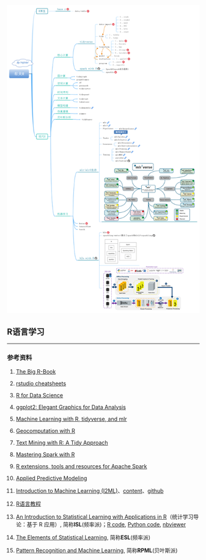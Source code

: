 ![](有关R.png)
##  R语言学习

---

### 参考资料
1. [The Big R-Book](https://share.weiyun.com/h9Z4VxFx)

2. [rstudio cheatsheets](https://gitee.com/yejinlei-mirror/rstudio-cheatsheets)

3. [R for Data Science](https://r4ds.had.co.nz/index.html)

4. [ggplot2: Elegant Graphics for Data Analysis](https://ggplot2-book.org/index.html)

5. [Machine Learning with R, tidyverse, and mlr](https://share.weiyun.com/X4XRMj6A)

6. [Geocomputation with R](https://geocompr.robinlovelace.net/)

7. [Text Mining with R: A Tidy Approach](https://www.tidytextmining.com/index.html)

8. [Mastering Spark with R](https://therinspark.com/)

9. [R extensions, tools and resources for Apache Spark](https://github.com/r-spark)

10. [Applied Predictive Modeling](http://appliedpredictivemodeling.com/)

11. [Introduction to Machine Learning (I2ML)](https://introduction-to-machine-learning.netlify.app/)、[content](https://compstat-lmu.github.io/lecture_i2ml/articles/content.html)、[github](https://github.com/compstat-lmu/lecture_i2ml)

12. [R语言教程](https://www.math.pku.edu.cn/teachers/lidf/docs/Rbook/html/_Rbook/index.html)

13. [An Introduction to Statistical Learning with Applications in R](https://statlearning.com/)（统计学习导论：基于 R 应用）, 简称**ISL**(频率派)；[R code](https://statlearning.com/All%20Labs.txt), [Python code](https://github.com/hardikkamboj/An-Introduction-to-Statistical-Learning), [nbviewer](https://nbviewer.jupyter.org/github/hardikkamboj/An-Introduction-to-Statistical-Learning/tree/master/)

14. [The Elements of Statistical Learning](https://web.stanford.edu/~hastie/ElemStatLearn/), 简称**ESL**(频率派)

15. [Pattern Recognition and Machine Learning](https://www.microsoft.com/en-us/research/people/cmbishop/prml-book/), 简称**RPML**(贝叶斯派)

    

